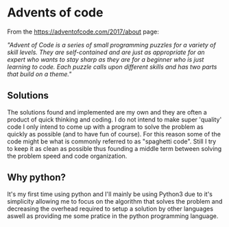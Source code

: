 # Advents of code

From the https://adventofcode.com/2017/about page:

*"Advent of Code is a series of small programming puzzles for a variety of skill levels. They are self-contained and are just as appropriate for an expert who wants to stay sharp as they are for a beginner who is just learning to code. Each puzzle calls upon different skills and has two parts that build on a theme."*


## Solutions

The solutions found and implemented are my own and they are often a product of quick thinking and coding. I do not intend to make super 'quality' code I only intend to come up with a program to solve the problem as quickly as possible (and to have fun of course). For this reason some of the code might be what is commonly referred to as "spaghetti code". Still I try to keep it as clean as possible thus founding a middle term between solving the problem speed and code organization.

## Why python?

It's my first time using python and I'll mainly be using Python3 due to it's simplicity allowing me to focus on the algorithm that solves the problem and decreasing the overhead required to setup a solution by other languages aswell as providing me some pratice in the python programming language.



